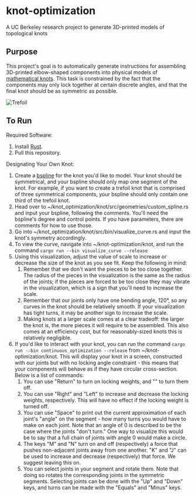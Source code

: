 # knot-optimization
A UC Berkeley research project to generate 3D-printed models of topological knots

## Purpose

This project's goal is to automatically generate instructions for assembling 3D-printed elbow-shaped components into physical models of [mathematical knots](https://en.wikipedia.org/wiki/Knot_(mathematics)).  This task is constrained by the fact that the components may only lock together at certain discrete angles, and that the final knot should be as symmetric as possible.

![Trefoil](https://imgur.com/lNEg5lY.png)

## To Run

Required Software:
1. Install [Rust](https://www.rust-lang.org/tools/install).
2. Pull this repository.

Designating Your Own Knot:
1. Create a [bspline](https://en.wikipedia.org/wiki/B-spline) for the knot you'd like to model. Your knot should be symmetrical, and your bspline should only map
one segment of the knot. For example, if you want to create a trefoil knot that
is comprised of three symmetrical components, your bspline should only contain
one third of the trefoil knot.
2. Head over to ~/knot_optimization/knot/src/geometries/custom_spline.rs and input your bspline, following the comments. You'll need the bspline's degree and control points. If you have parameters, there are comments for how to use those.
3. Go into ~/knot_optimization/knot/src/bin/visualize_curve.rs and input the knot's symmetry accordingly.
4. To view the curve, navigate into ~/knot-optimization/knot, and run the command
``cargo run --bin visualize_curve --release``
5. Using this visualization, adjust the value of scale to increase or decrease the size of the knot
as you see fit. Keep the following in mind:
    1. Remember that we don't want the pieces to be too close together. The radius of the pieces in the
    visualization is the same as the radius of the joints; if the pieces are forced to be too close they
    may vibrate in the visualization, which is a sign that you'll need to increase the scale.
    2. Remember that our joints only have one bending angle, 120&deg;, so any curves in the knot should be
    relatively smooth. If your visualization has tight turns, it may be another sign to increase the scale.
    3. Making knots at a larger scale comes at a clear tradeoff: the larger the knot is, the more pieces
    it will require to be assembled. This also comes at an efficiency cost, but for reasonably-sized
    knots this is relatively negligible.
6. If you'd like to interact with your knot, you can run the command
``cargo run --bin continuous_optimization --release`` from ~/knot-optimization/knot.
This will display your knot in a screen, constructed with our joints but with no
locking angle constraint - this means that your components will behave as if they
have circular cross-section. Below is a list of commands:
    1. You can use "Return" to turn on locking weights, and "\" to turn them off.
    2. You can use "Right" and "Left" to increase and decrease the locking weights,
    respectively. This will have no effect if the locking weight is turned off.
    3. You can use "Space" to print out the current approximation of each joint's
    "angle" on the segment - how many turns you would have to make on each joint.
    Note that an angle of 0 is described to be the case where the joints "don't
    turn." One way to visualize this would be to say that a full chain of joints
    with angle 0 would make a circle.
    4. The keys "M" and "N" turn on and off (respectively) a force that pushes non-adjacent joints away from one another. "K" and "J" can be used to increase and decrease (respectively) that force. We suggest leaving this on.
    5. You can select joints in your segment and rotate them. Note that doing so rotates the corresponding joints in the symmetric segments. Selecting joints can be done with the "Up" and "Down" keys, and turns can be made with the "Equals" and "Minus" keys.
